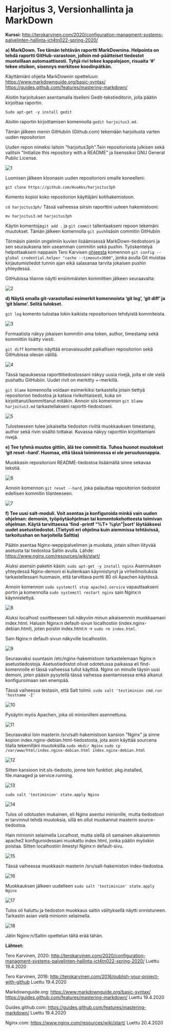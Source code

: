 # Harjoitus 3, Versionhallinta ja MarkDown

**Kurssi:** http://terokarvinen.com/2020/configuration-managment-systems-palvelinten-hallinta-ict4tn022-spring-2020/

**a) MarkDown. Tee tämän tehtävän raportti MarkDownina. Helpointa on tehdä raportti GitHub-varastoon, jolloin md-päätteiset tiedostot muotoillaan automaattisesti. Tyhjä rivi tekee kappalejaon, risuaita ‘#’ tekee otsikon, sisennys merkitsee koodinpätkän.**

Käyttämiäni ohjeita MarkDownin opetteluun: 
https://www.markdownguide.org/basic-syntax/ https://guides.github.com/features/mastering-markdown/

Aloitin harjoituksen asentamalla itselleni Gedit-tekstieditorin, jolla päätin kirjoittaa raportin.

`Sudo apt-get -y install gedit`

Aloitin raportin kirjoittamisen komennolla `gedit harjoitus3.md`.

Tämän jälkeen menin GitHubiin (Github.com) tekemään harjoitusta varten uuden repositorion

Uuden repon nimeksi laitoin "harjoitus3ph".Tein repositoriosta julkisen sekä valitsin "Initialize this repository with a README" ja lisenssiksi GNU General Public License.

![1](1.png)

Luomisen jälkeen kloonasin uuden repositorioni omalle koneelleni:

`git clone https://github.com/HuoAks/harjoitus3ph`

Komento kopioi koko repositorion käyttäjäni kotihakemistoon.

`cd harjoitus3ph/`
Tässä vaiheessa siirsin raporttini uuteen hakemistooni:

`mv harjoitus3.md harjoitus3ph`
 
Käytin komentoja`git add .` ja `git commit` tallentaakseni repoon tekemäni muutokset. Tämän jälkeen komennolla `git push`lisäsin commitin GitHubiin

Törmäsin pieniin ongelmiin kuvien lisäämisessä MarkDown-tiedostooni ja  sen seurauksena tein useamman commitin sekä pushin. Työskentelyä helpottaakseni nappasin Tero Karvisen [ohjeesta](http://terokarvinen.com/2016/publish-your-project-with-github) komennon `git config --global credential.helper "cache --timeout=3600"`, jonka avulla Git muistaa kirjautumistiedot tunnin ajan eikä salasanaa tarvita jokaisen pushin yhteydessä.

GitHubissa tilanne näytti ensimmäisten kommittien jälkeen seuraavalta:

![2](2.png)

**d) Näytä omalla git-varastollasi esimerkit komennoista ‘git log’, ‘git diff’ ja ‘git blame’. Selitä tulokset.**

`git log` komento tulostaa lokin kaikista repositorioon tehdyistä kommiteista.

![3](3.png)

Formaatista näkyy jokaisen kommitin oma token, author, timestamp sekä kommittiin lisätty viesti.

`git diff` komento näyttää eroavaisuudet paikallisen repositorion sekä GitHubissa olevan välillä.

![4](4.png)

Tässä tapauksessa raporttitiedostossani näkyy uusia rivejä, joita ei ole vielä pushattu GitHubiin. Uudet rivit on merkitty +-merkillä.

`git blame` komennolla voidaan esimerkiksi tarkastella jotain tiettyä repositorion tiedostoa ja katsoa rivikohtaisesti, kuka on kirjoittanut/kommittanut mitäkin. Annoin siis komennon `git blame harjoitus3.md` tarkastellakseni raportti-tiedostoani.

![5](5.png)

Tulosteeseen tulee jokaiselta tiedoston riviltä muokkauksen timestamp, author sekä rivin sisältö tottakai. Kuvassa näkyy
raporttiin kirjoittamiani rivejä. 

**e) Tee tyhmä muutos gittiin, älä tee commit:tia. Tuhoa huonot muutokset ‘git reset –hard’. Huomaa, että tässä toiminnossa ei ole peruutusnappia.**

Muokkasin repositorioni README-tiedostoa lisäämällä sinne sekavaa tekstiä.

![6](6.png)

Annoin komennon `git reset --hard`, joka palauttaa repositorion tiedostot edellisen kommitin tilanteeseen.

![7](7.png)

**f) Tee uusi salt-moduli. Voit asentaa ja konfiguroida minkä vain uuden ohjelman: demonin, työpöytäohjelman tai komentokehotteesta toimivan ohjelman. Käytä tarvittaessa ‘find -printf “%T+ %p\n”|sort’ löytääksesi uudet asetustiedostot. (Tietysti eri ohjelma kuin aiemmissa tehtävissä, tarkoitushan on harjoitella Salttia)**

Päätin asentaa Nginx-weppipalvelimen ja muokata, jotain siihen liityvää asetusta tai tiedostoa Saltin avulla. Lähde: https://www.nginx.com/resources/wiki/start/

Aluksi asensin paketin käsin: `sudo apt-get -y install nginx` Asennuksen yhteydessä Nginx-demoni ei kuitenkaan käynnistynyt ja virheilmoituksia tarkastellessani huomasin, että tarvittava portti 80 oli Apachen käytössä.

Annoin komennon `sudo systemctl stop apache2.service` vapauttaakseni portin ja komennolla `sudo systemctl restart nginx` sain Nginx:n käynnistettyä.

![8](8.png)

Aluksi localhost osoitteeseen tuli näkyviin minun aikaisemmin muokkaamani index.html. Halusin Nginx:n default-sivun localhostiin (index.nginx-debian.html), joten poistin index.html:n -> `sudo rm index.html`.

Sain Nginx:n default-sivun näkyville localhostiin.

![9](9.png)

Seuraavaksi suuntasin /etc/nginx-hakemistoon tarkastelemaan Nginx:n asetustiedostoja. Asetustiedostot olivat odotetussa paikassa eli find-komennolle ei tässä vaiheessa tullut käyttöä. Nginx on minulle täysin uusi demoni, joten pääsin pysytellä tässä vaihessa asentamisessa enkä alkanut konfiguroimaan sen enempää.

Tässä vaiheessa testasin, että Salt toimii. `sudo salt 'testiminion cmd.run 'hostname -I'`

![10](10.png)

Pysäytin myös Apachen, joka oli minionilleni asennettuna. 

![11](11.png)

Seuraavaksi loin masterin /srv/salt-hakemistoon kansion "Nginx" ja sinne kopion index.nginx-debian.html-tiedostosta, jota aioin käyttää sourcena tilalla tekemilläni muutoksilla.`sudo mkdir Nginx` `sudo cp /var/www/html/index.nginx-debian.html index.nginx-debian.html`

![12](12.png)

Sitten kansioon init.sls-tiedosto, jonne tein funktiot: pkg.installed, file.managed ja service.running.

![13](13.png)

`sudo salt 'testiminion' state.apply Nginx`

![14](14.png)

Tulos oli odotusten mukainen, eli Nginx asentui minionille, mutta tiedostoon ei tarvinnut tehdä muutoksia, sillä en ollut muokannut masterin source-tiedostoa.

Hain minionin selaimella Localhost, mutta siellä oli samainen aikaisemmin apache2 konfiguroidessani muokattu index.html, jonka päätin myöskin poistaa. Sitten localhostiin ilmestyi Nginx:n default-sivu.

![15](15.png)

Tässä vaiheessa muokkasin masterin /srv/salt-hakemiston index-tiedostoa.

![16](16.png)

Muokkauksen jälkeen uudelleen `sudo salt 'testiminion' state.apply Nginx`

![17](17.png)

Tulos oli haluttu ja tiedoston muokkaus saltin välityksellä näytti onnistuneen. Tarkastin asian vielä minionin selaimella.

![18](18.png)

Jätin Nginx:n/Saltin opettelun tältä erää tähän.

**Lähteet:**

Tero Karvinen, 2020: http://terokarvinen.com/2020/configuration-managment-systems-palvelinten-hallinta-ict4tn022-spring-2020/ Luettu 19.4.2020

Tero Karvinen, 2016: http://terokarvinen.com/2016/publish-your-project-with-github Luettu 19.4.2020

Markdownguide.org: https://www.markdownguide.org/basic-syntax/ https://guides.github.com/features/mastering-markdown/ Luettu 19.4.2020

Guides.github.com: https://guides.github.com/features/mastering-markdown/ Luettu 19.4.2020

Nginx.com: https://www.nginx.com/resources/wiki/start/ Luettu 20.4.2020














